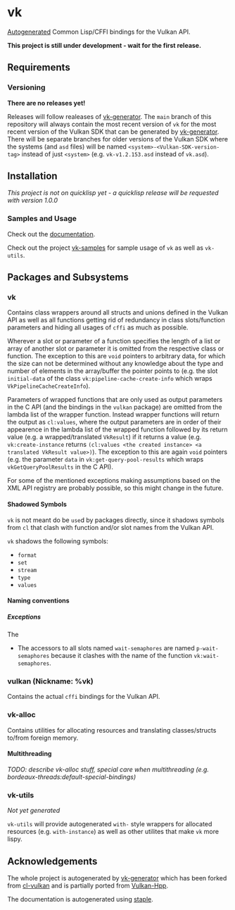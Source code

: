 # vk
[Autogenerated](https://github.com/JolifantoBambla/vk-generator) Common Lisp/CFFI bindings for the Vulkan API.

**This project is still under development - wait for the first release.**

## Requirements

### Versioning
**There are no releases yet!**

Releases will follow realeases of [vk-generator](https://github.com/JolifantoBambla/vk-generator). 
The `main` branch of this repository will always contain the most recent version of `vk` for the most recent version of the Vulkan SDK that can be generated by [vk-generator](https://github.com/JolifantoBambla/vk-generator). There will be separate branches for older versions of the Vulkan SDK where the systems (and `asd` files) will be named `<system>-<Vulkan-SDK-version-tag>` instead of just `<system>` (e.g. `vk-v1.2.153.asd` instead of `vk.asd`).

## Installation
*This project is not on quicklisp yet - a quicklisp release will be requested with version 1.0.0* 

### Samples and Usage
Check out the [documentation](https://jolifantobambla.github.io/vk).

Check out the project [vk-samples](https://github.com/JolifantoBambla/vk-samples) for sample usage of `vk` as well as `vk-utils`.

## Packages and Subsystems

### vk
Contains class wrappers around all structs and unions defined in the Vulkan API as well as all functions getting rid of redundancy in class slots/function parameters and hiding all usages of `cffi` as much as possible.

Wherever a slot or parameter of a function specifies the length of a list or array of another slot or parameter it is omitted from the respective class or function. The exception to this are `void` pointers to arbitrary data, for which the size can not be determined without any knowledge about the type and number of elements in the array/buffer the pointer points to (e.g. the slot `initial-data` of the class `vk:pipeline-cache-create-info` which wraps `VkPipelineCacheCreateInfo`).

Parameters of wrapped functions that are only used as output parameters in the C API (and the bindings in the `vulkan` package) are omitted from the lambda list of the wrapper function. Instead wrapper functions will return the output as `cl:values`, where the output parameters are in order of their appearence in the lambda list of the wrapped function followed by its return value (e.g. a wrapped/translated `VkResult`) if it returns a value (e.g. `vk:create-instance` returns `(cl:values <the created instance> <a translated VkResult value>)`). 
The exception to this are again `void` pointers (e.g. the parameter `data` in `vk:get-query-pool-results` which wraps `vkGetQueryPoolResults` in the C API).

For some of the mentioned exceptions making assumptions based on the XML API registry are probably possible, so this might change in the future.

#### Shadowed Symbols
`vk` is not meant do be `use`d by packages directly, since it shadows symbols from `cl` that clash with function and/or slot names from the Vulkan API.

`vk` shadows the following symbols:
- `format`
- `set`
- `stream`
- `type`
- `values`

#### Naming conventions

##### Exceptions
The 
- The accessors to all slots named `wait-semaphores` are named `p-wait-semaphores` because it clashes with the name of the function `vk:wait-semaphores`.

### vulkan (Nickname: %vk)
Contains the actual `cffi` bindings for the Vulkan API. 

### vk-alloc
Contains utilities for allocating resources and translating classes/structs to/from foreign memory.

#### Multithreading
*TODO: describe vk-alloc stuff, special care when multithreading (e.g. bordeaux-threads:default-special-bindings)*

### vk-utils
*Not yet generated*

`vk-utils` will provide autogenerated `with-` style wrappers for allocated resources (e.g. `with-instance`) as well as other utilites that make `vk` more lispy.

## Acknowledgements
The whole project is autogenerated by [vk-generator](https://github.com/JolifantoBambla/vk-generator) which has been forked from [cl-vulkan](https://github.com/3b/cl-vulkan) and is partially ported from [Vulkan-Hpp](https://github.com/KhronosGroup/Vulkan-Hpp).

The documentation is autogenerated using [staple](https://github.com/Shinmera/staple).
